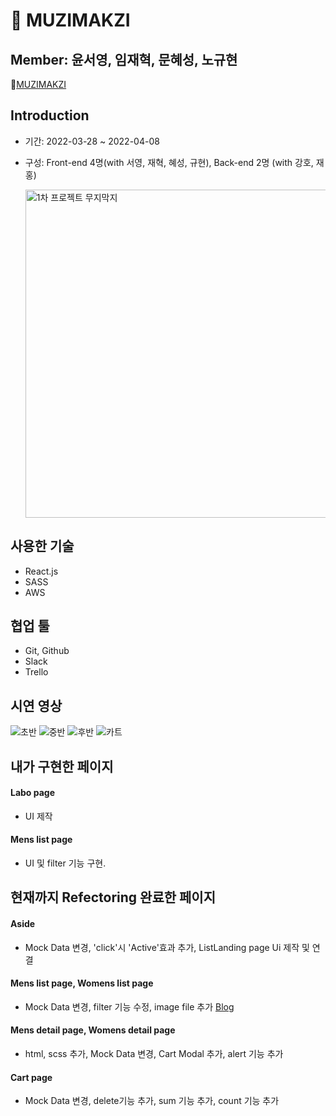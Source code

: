 # 🛒 MUZIMAKZI

## Member: 윤서영, 임재혁, 문혜성, 노규현

🔗[MUZIMAKZI](http://muzimakji.s3-website.ap-northeast-2.amazonaws.com/) <br/>

## Introduction

- 기간: 2022-03-28 ~ 2022-04-08
- 구성: Front-end 4명(with 서영, 재혁, 혜성, 규현), Back-end 2명 (with 강호, 재홍)

  <img width="700" height="525" alt="1차 프로젝트 무지막지" src="https://user-images.githubusercontent.com/97905881/178452379-3d3c3619-c5b7-4d43-b2f9-c71a5e6edbc2.jpg">

## 사용한 기술

- React.js
- SASS
- AWS

## 협업 툴

- Git, Github
- Slack
- Trello

## 시연 영상

![초반](https://user-images.githubusercontent.com/91510831/162604253-18d5c3ab-d20b-4140-a73b-43d1b2079c12.gif)
![중반](https://user-images.githubusercontent.com/91510831/162604327-675e9a84-4bc9-457b-9416-c93541028054.gif)
![후반](https://user-images.githubusercontent.com/91510831/162604372-ce705b3f-7963-4a8f-863b-cc0f7963addd.gif)
![카트](https://user-images.githubusercontent.com/91510831/162604400-48bd27bb-2328-4c18-abce-2c3505b2ad44.gif)

## 내가 구현한 페이지

#### Labo page

- UI 제작

#### Mens list page

- UI 및 filter 기능 구현.

## 현재까지 Refectoring 완료한 페이지

#### Aside

- Mock Data 변경, 'click'시 'Active'효과 추가, ListLanding page Ui 제작 및 연결

#### Mens list page, Womens list page

- Mock Data 변경, filter 기능 수정, image file 추가
  [Blog](https://seo0yoon.tistory.com/170)

#### Mens detail page, Womens detail page

- html, scss 추가, Mock Data 변경, Cart Modal 추가, alert 기능 추가

#### Cart page

- Mock Data 변경, delete기능 추가, sum 기능 추가, count 기능 추가
